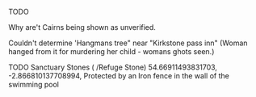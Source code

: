 TODO

Why are't Cairns being shown as unverified.

Couldn't determine 'Hangmans tree" near "Kirkstone pass inn"
(Woman hanged from it for murdering her child - womans ghots seen.)

TODO Sanctuary Stones ( /Refuge Stone)
54.66911493831703, -2.866810137708994, Protected by an Iron fence in the wall of the swimming pool
